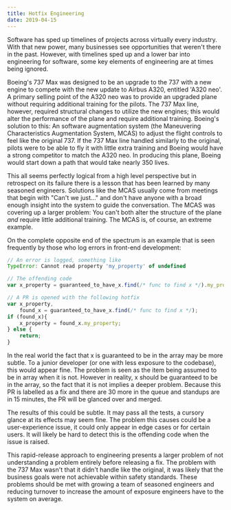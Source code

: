 ```yaml
---
title: Hotfix Engineering
date: 2019-04-15
---
```


Software has sped up timelines of projects across virtually every industry. With that new power, many businesses see opportunities that weren't there in the past. However, with timelines sped up and a lower bar into engineering for software, some key elements of engineering are at times being ignored.

Boeing's 737 Max was designed to be an upgrade to the 737 with a new engine to compete with the new update to Airbus A320, entitled 'A320 neo'. A primary selling point of the A320 neo was to provide an upgraded plane without requiring additional training for the pilots. The 737 Max line, however, required structural changes to utilize the new engines; this would alter the performance of the plane and require additional training. Boeing's solution to this: An software augmentation system (the Maneuvering Characteristics Augmentation System, MCAS) to adjust the flight controls to feel like the original 737. If the 737 Max line handled similarly to the original, pilots were to be able to fly it with little extra training and Boeing would have a strong competitor to match the A320 neo. In producing this plane, Boeing would start down a path that would take nearly 350 lives.

<!--readmore-->

This all seems perfectly logical from a high level perspective but in retrospect on its failure there is a lesson that has been learned by many seasoned engineers. Solutions like the MCAS usually come from meetings that begin with "Can't we just..." and don't have anyone with a broad enough insight into the system to guide the conversation. The MCAS was covering up a larger problem: You can't both alter the structure of the plane *and* require little additional training. The MCAS is, of course, an extreme example.

On the complete opposite end of the spectrum is an example that is seen frequently by those who log errors in front-end development:

```javascript
// An error is logged, something like
TypeError: Cannot read property 'my_property' of undefined

// The offending code
var x_property = guaranteed_to_have_x.find(/* func to find x */).my_property;

// A PR is opened with the following hotfix
var x_property,
    found_x = guaranteed_to_have_x.find(/* func to find x */);
if (found_x){
    x_property = found_x.my_property;
} else {
    return;
}
```

In the real world the fact that x is guaranteed to be in the array may be more subtle. To a junior developer (or one with less exposure to the codebase), this would appear fine. The problem is seen as the item being assumed to be in array when it is not. However in reality, x should be guaranteed to be in the array, so the fact that it is not implies a deeper problem. Because this PR is labelled as a fix and there are 30 more in the queue and standups are in 15 minutes, the PR will be glanced over and merged.

The results of this could be subtle. It may pass all the tests, a cursory glance at its effects may seem fine. The problem this causes could be a user-experience issue, it could only appear in edge cases or for certain users. It will likely be hard to detect this is the offending code when the issue is raised.

This rapid-release approach to engineering presents a larger problem of not understanding a problem entirely before releasing a fix. The problem with the 737 Max wasn't that it didn't handle like the original, it was likely that the business goals were not achievable within safety standards. These problems should be met with growing a team of seasoned engineers and reducing turnover to increase the amount of exposure engineers have to the system on average.